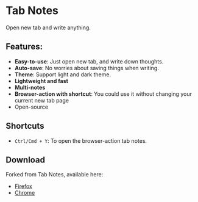 # Tab Notes
Open new tab and write anything.

## Features:

* **Easy-to-use**: Just open new tab, and write down thoughts.
* **Auto-save**: No worries about saving things when writing.
* **Theme**: Support light and dark theme.
* **Lightweight and fast**
* **Multi-notes**
* **Browser-action with shortcut**: You could use it without changing your current new tab page
* Open-source

## Shortcuts

- `Ctrl/Cmd + Y`: To open the browser-action tab notes.

## Download
Forked from Tab Notes, available here:
* [Firefox](https://addons.mozilla.org/firefox/addon/tab-notes/)
* [Chrome](https://chrome.google.com/webstore/detail/tab-notes/obnnegakmgonaiplaobihpmcjhlceeic)